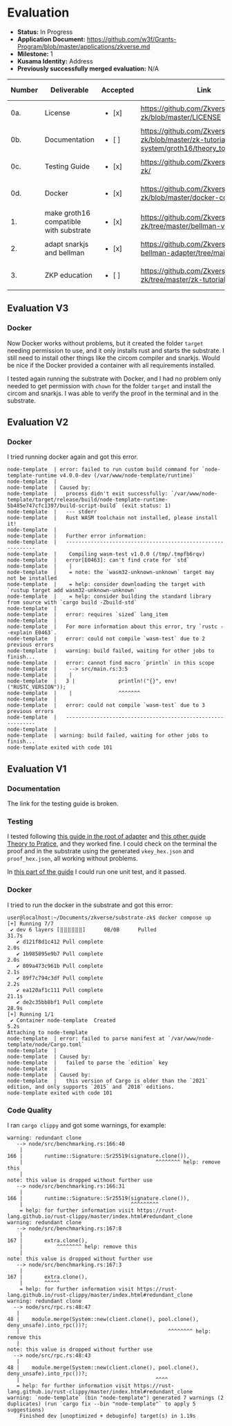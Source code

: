 
# Evaluation

- **Status:** In Progress
- **Application Document:** https://github.com/w3f/Grants-Program/blob/master/applications/zkverse.md
- **Milestone:** 1
- **Kusama Identity:** Address
- **Previously successfully merged evaluation:** N/A

| Number | Deliverable | Accepted | Link | Evaluation Notes |
| ------ | ----------- | -------- | ---- |----------------- |
| 0a. | License |<ul><li>[x] </li></ul>|https://github.com/Zkvers/substrate-zk/blob/master/LICENSE| | 
| 0b. | Documentation | <ul><li>[ ] </li></ul>| https://github.com/Zkvers/substrate-zk/blob/master/zk-tutorials/proof-system/groth16/theory_to_practice.md| Not fully evaluated yet  | 
| 0c. | Testing Guide |<ul><li>[x] </li></ul>| https://github.com/Zkvers/substrate-zk/|  |
| 0d.  |Docker |<ul><li>[x] </li></ul>| https://github.com/Zkvers/substrate-zk/blob/master/docker-compose.yml| Works but could be improved |
| 1.  |make groth16 compatible with substrate |<ul><li>[x] </li></ul>| https://github.com/Zkvers/substrate-zk/tree/master/bellman-verifier|  |
| 2.  |adapt snarkjs and bellman |<ul><li>[x] </li></ul>| https://github.com/Zkvers/snarkjs-bellman-adapter/tree/main|  |
| 3.  |ZKP education |<ul><li>[ ] </li></ul>| https://github.com/Zkvers/substrate-zk/tree/master/zk-tutorials| Not fully evaluated yet |

## Evaluation V3

### Docker 

Now Docker works without problems, but it created the folder `target` needing permission to use, and it only installs rust and starts the substrate. I still need to install other things like the circom compiler and snarkjs. Would be nice if the Docker provided a container with all requirements installed.

I tested again running the substrate with Docker, and I had no problem only needed to get permission with `chown` for the folder `target` and install the circom and snarkjs. I was able to verify the proof in the terminal and in the substrate.

## Evaluation V2

### Docker

I tried running docker again and got this error.

```
node-template  | error: failed to run custom build command for `node-template-runtime v4.0.0-dev (/var/www/node-template/runtime)`
node-template  |
node-template  | Caused by:
node-template  |   process didn't exit successfully: `/var/www/node-template/target/release/build/node-template-runtime-5b485e747cfc1397/build-script-build` (exit status: 1)
node-template  |   --- stderr
node-template  |   Rust WASM toolchain not installed, please install it!
node-template  |
node-template  |   Further error information:
node-template  |   ------------------------------------------------------------
node-template  |  	Compiling wasm-test v1.0.0 (/tmp/.tmpfb6rqv)
node-template  |   error[E0463]: can't find crate for `std`
node-template  | 	|
node-template  | 	= note: the `wasm32-unknown-unknown` target may not be installed
node-template  | 	= help: consider downloading the target with `rustup target add wasm32-unknown-unknown`
node-template  | 	= help: consider building the standard library from source with `cargo build -Zbuild-std`
node-template  |
node-template  |   error: requires `sized` lang_item
node-template  |
node-template  |   For more information about this error, try `rustc --explain E0463`.
node-template  |   error: could not compile `wasm-test` due to 2 previous errors
node-template  |   warning: build failed, waiting for other jobs to finish...
node-template  |   error: cannot find macro `println` in this scope
node-template  |	--> src/main.rs:3:5
node-template  | 	|
node-template  |   3 |             	println!("{}", env!("RUSTC_VERSION"));
node-template  | 	|             	^^^^^^^
node-template  |
node-template  |   error: could not compile `wasm-test` due to 3 previous errors
node-template  |   ------------------------------------------------------------
node-template  |
node-template  | warning: build failed, waiting for other jobs to finish...
node-template exited with code 101
```

## Evaluation V1

### Documentation

The link for the testing guide is broken.

### Testing

I tested following [this guide in the root of adapter](https://github.com/Zkvers/snarkjs-bellman-adapter#use-the-adapter) and [this other guide Theory to Pratice](https://github.com/Zkvers/substrate-zk/blob/master/zk-tutorials/proof-system/groth16/theory_to_practice.md), and they worked fine. I could check on the terminal the proof and in the substrate using the generated `vkey_hex.json` and `proof_hex.json`, all working without problems.

In [this part of the guide](https://github.com/Zkvers/snarkjs-bellman-adapter/tree/main#3-encode-the-uncompressed-data-into-affine-and-verify) I could run one unit test, and it passed.

### Docker

I tried to run the docker in the substrate and got this error:

```
user@localhost:~/Documents/zkverse/substrate-zk$ docker compose up
[+] Running 7/7
 ✔ dev 6 layers [⣿⣿⣿⣿⣿⣿]      0B/0B      Pulled                                                                                                                                                              31.7s 
   ✔ d121f8d1c412 Pull complete                                                                                                                                                                               2.0s 
   ✔ 1b985895e9b7 Pull complete                                                                                                                                                                               2.0s 
   ✔ 809a473c961b Pull complete                                                                                                                                                                               2.1s 
   ✔ 89f7c794c3df Pull complete                                                                                                                                                                               2.2s 
   ✔ ea120af1c111 Pull complete                                                                                                                                                                              21.1s 
   ✔ de2c35bb8bf1 Pull complete                                                                                                                                                                              28.9s 
[+] Running 1/1
 ✔ Container node-template  Created                                                                                                                                                                           5.2s 
Attaching to node-template
node-template  | error: failed to parse manifest at `/var/www/node-template/node/Cargo.toml`
node-template  | 
node-template  | Caused by:
node-template  |   failed to parse the `edition` key
node-template  | 
node-template  | Caused by:
node-template  |   this version of Cargo is older than the `2021` edition, and only supports `2015` and `2018` editions.
node-template exited with code 101
```

### Code Quality


I ran `cargo clippy` and got some warnings, for example:
```
warning: redundant clone
   --> node/src/benchmarking.rs:166:40
	|
166 |     	runtime::Signature::Sr25519(signature.clone()),
	|                                          	^^^^^^^^ help: remove this
	|
note: this value is dropped without further use
   --> node/src/benchmarking.rs:166:31
	|
166 |     	runtime::Signature::Sr25519(signature.clone()),
	|                                 	^^^^^^^^^
	= help: for further information visit https://rust-lang.github.io/rust-clippy/master/index.html#redundant_clone
warning: redundant clone
   --> node/src/benchmarking.rs:167:8
	|
167 |     	extra.clone(),
	|          	^^^^^^^^ help: remove this
	|
note: this value is dropped without further use
   --> node/src/benchmarking.rs:167:3
	|
167 |     	extra.clone(),
	|     	^^^^^
	= help: for further information visit https://rust-lang.github.io/rust-clippy/master/index.html#redundant_clone
warning: redundant clone
  --> node/src/rpc.rs:48:47
   |
48 | 	module.merge(System::new(client.clone(), pool.clone(), deny_unsafe).into_rpc())?;
   |                                              	^^^^^^^^ help: remove this
   |
note: this value is dropped without further use
  --> node/src/rpc.rs:48:43
   |
48 | 	module.merge(System::new(client.clone(), pool.clone(), deny_unsafe).into_rpc())?;
   |                                          	^^^^
   = help: for further information visit https://rust-lang.github.io/rust-clippy/master/index.html#redundant_clone
warning: `node-template` (bin "node-template") generated 7 warnings (2 duplicates) (run `cargo fix --bin "node-template"` to apply 5 suggestions)
	Finished dev [unoptimized + debuginfo] target(s) in 1.19s
```
